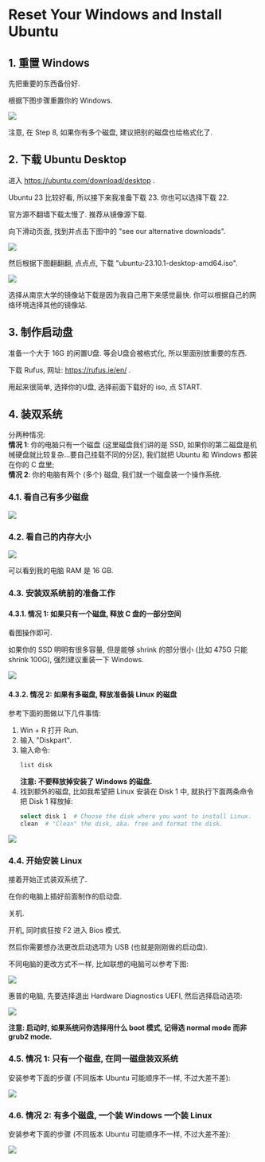 # Reset Your Windows and Install Ubuntu

## 1. 重置 Windows

先把重要的东西备份好.

根据下图步骤重置你的 Windows.

<img src="imgs/reset_windows.png"></img>


注意, 在 Step 8, 如果你有多个磁盘, 建议把别的磁盘也给格式化了.

## 2. 下载 Ubuntu Desktop

进入 https://ubuntu.com/download/desktop .

Ubuntu 23 比较好看, 所以接下来我准备下载 23. 你也可以选择下载 22.

官方源不翻墙下载太慢了. 推荐从镜像源下载.

向下滑动页面, 找到并点击下图中的 "see our alternative downloads".

<img src="imgs/see_out_alter_downloads.png"></img>


然后根据下图翻翻翻, 点点点, 下载 "ubuntu-23.10.1-desktop-amd64.iso".

<img src="imgs/download_ubuntu_iso.png"></img>

选择从南京大学的镜像站下载是因为我自己用下来感觉最快. 你可以根据自己的网络环境选择其他的镜像站.

## 3. 制作启动盘

准备一个大于 16G 的闲置U盘. 等会U盘会被格式化, 所以里面别放重要的东西.

下载 Rufus, 网址: https://rufus.ie/en/ .

用起来很简单, 选择你的U盘, 选择前面下载好的 iso, 点 START.

## 4. 装双系统
分两种情况:  
**情况 1**: 你的电脑只有一个磁盘 (这里磁盘我们讲的是 SSD, 如果你的第二磁盘是机械硬盘就比较复杂...要自己挂载不同的分区), 我们就把 Ubuntu 和 Windows 都装在你的 C 盘里;  
**情况 2**: 你的电脑有两个 (多个) 磁盘, 我们就一个磁盘装一个操作系统.

### 4.1. 看自己有多少磁盘

<img src="imgs/disk_manager.png"></img>

### 4.2. 看自己的内存大小

<img src="imgs/check_ram.png"></img>

可以看到我的电脑 RAM 是 16 GB.

### 4.3. 安装双系统前的准备工作

#### 4.3.1. 情况 1: 如果只有一个磁盘, 释放 C 盘的一部分空间

看图操作即可.

如果你的 SSD 明明有很多容量, 但是能够 shrink 的部分很小 (比如 475G 只能 shrink 100G), 强烈建议重装一下 Windows.

<img src="imgs/shrink_disk.png"></img>

#### 4.3.2. 情况 2: 如果有多磁盘, 释放准备装 Linux 的磁盘

参考下面的图做以下几件事情: 

1. Win + R 打开 Run.
2. 输入 "Diskpart".
3. 输入命令:
    ```bash
    list disk
    ```
    **注意: 不要释放掉安装了 Windows 的磁盘.**
4. 找到额外的磁盘, 比如我希望把 Linux 安装在 Disk 1 中, 就执行下面两条命令把 Disk 1 释放掉:
    ```bash
    select disk 1  # Choose the disk where you want to install Linux.
    clean  # "Clean" the disk, aka. free and format the disk.
    ```

<img src="imgs/clean_disk.png"></img>

### 4.4. 开始安装 Linux

接着开始正式装双系统了.

在你的电脑上插好前面制作的启动盘.

关机.

开机, 同时疯狂按 F2 进入 Bios 模式.

然后你需要想办法更改启动选项为 USB (也就是刚刚做的启动盘).

不同电脑的更改方式不一样, 比如联想的电脑可以参考下图:

<img src="imgs/lenovo_boot.png"></img>

惠普的电脑, 先要选择退出 Hardware Diagnostics UEFI, 然后选择启动选项:

<img src="imgs/hp_boot.png"></img>

**注意: 启动时, 如果系统问你选择用什么 boot 模式, 记得选 normal mode 而非 grub2 mode.**

### 4.5. 情况 1: 只有一个磁盘, 在同一磁盘装双系统

安装参考下面的步骤 (不同版本 Ubuntu 可能顺序不一样, 不过大差不差):

<img src="imgs/install_ubuntu_1.png"></img>

### 4.6. 情况 2: 有多个磁盘, 一个装 Windows 一个装 Linux

安装参考下面的步骤 (不同版本 Ubuntu 可能顺序不一样, 不过大差不差):

<img src="imgs/install_ubuntu_2.png"></img>

